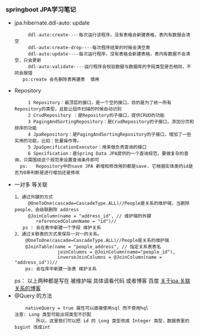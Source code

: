 ###  springboot  JPA学习笔记
   - jpa.hibernate.ddl-auto: update
     ````
          ddl-auto:create----每次运行该程序，没有表格会新建表格，表内有数据会清空
          ddl-auto:create-drop----每次程序结束的时候会清空表
          ddl-auto:update----每次运行程序，没有表格会新建表格，表内有数据不会清空，只会更新
          ddl-auto:validate----运行程序会校验数据与数据库的字段类型是否相同，不同会报错
        ps:create 会先删除表再建表  慎用
     ````
   - Repository
     ````
          1 Repository：最顶层的接口，是一个空的接口，目的是为了统一所有Repository的类型，且能让组件扫描的时候自动识别
          2 CrudRepository ：是Repository的子接口，提供CRUD的功能
          3 PagingAndSortingRepository：是CrudRepository的子接口，添加分页和排序的功能
          4 JpaRepository：是PagingAndSortingRepository的子接口，增加了一些实用的功能，比如：批量操作等。
          5 JpaSpecificationExecutor：用来做负责查询的接口
          6 Specification：是Spring Data JPA提供的一个查询规范，要做复杂的查询，只需围绕这个规范来设置查询条件即可
       ps:   Repository中的save JPA 新增和修改用的都是save. 它根据实体类的id是否为0来判断是进行增加还是修改
     ````
   - 一对多 等关联
        ````
        1、通过外键的方式
             @OneToOne(cascade=CascadeType.ALL)//People是关系的维护端，当删除 people，会级联删除 address
             @JoinColumn(name = "address_id", // 维护端的外键
                referencedColumnName = "id")//
           ps : 会在表中新建一个字段 维护关系
        2、通过关联表的方式来保存一对一的关系。
            @OneToOne(cascade=CascadeType.ALL)//People是关系的维护端
            @JoinTable(name = "people_address", // 指定关系表表名
                        joinColumns = @JoinColumn(name="people_id"),
                        inverseJoinColumns = @JoinColumn(name = "address_id"))//
            ps: 会在库中新建一张表 维护关系
        ````
        ps： 
            以上两种都是写在 被维护端  具体请看代码 或者博客 百度
           [关于jpa 关联关系的博客](https://liuyanzhao.com/7913.html)
   - @Query 的方法
        ````
            nativeQuery = true 属性可以直接使用sql 而不使用hql
        注意: Long 类型可能出现类型不匹配
                所以，这里我们可以把 id 的 Long 类型改成 Integer 类型，数据表里的 bigint 改成int
        ````
        
       
     
     